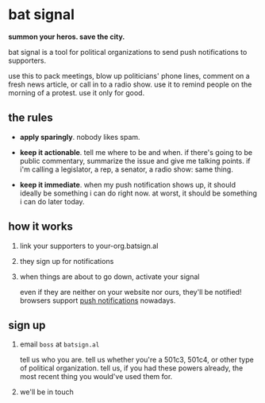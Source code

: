 # bat signal

**summon your heros. save the city.**

bat signal is a tool for political organizations to send push notifications to supporters.

use this to pack meetings, blow up politicians' phone lines, comment on a fresh news article, or call in to a radio show. use it to remind people on the morning of a protest. use it only for good.

## the rules

* **apply sparingly**. nobody likes spam.

* **keep it actionable**. tell me where to be and when. if there's going to be public commentary, summarize the issue and give me talking points. if i'm calling a legislator, a rep, a senator, a radio show: same thing.

* **keep it immediate**. when my push notification shows up, it should ideally be something i can do right now. at worst, it should be something i can do later today.

## how it works

1. link your supporters to your-org.batsign.al

2. they sign up for notifications

3. when things are about to go down, activate your signal

   even if they are neither on your website nor ours, they'll be notified! browsers support [push notifications](https://developer.mozilla.org/en-US/docs/Web/API/Push_API) nowadays.

## sign up

1. email `boss` at `batsign.al`

   tell us who you are. tell us whether you're a 501c3, 501c4, or other type of political organization. tell us, if you had these powers already, the most recent thing you would've used them for.

2. we'll be in touch
